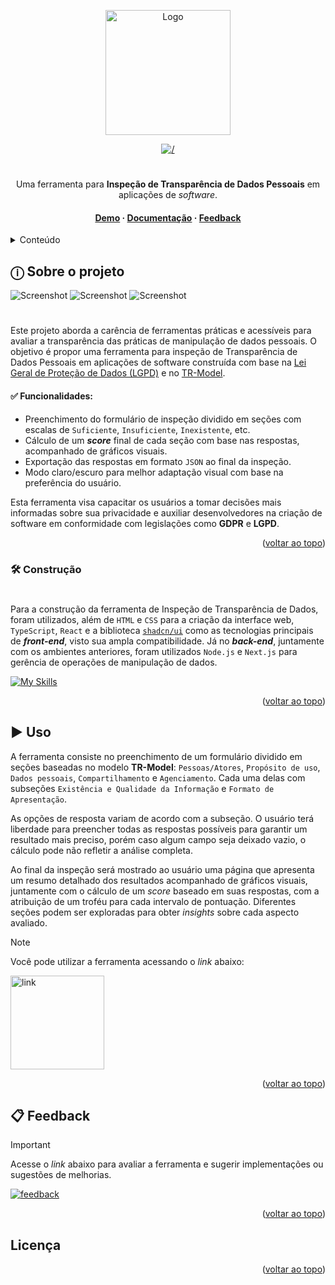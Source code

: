 
<a id="readme-top"></a>


<!-- PROJECT LOGO -->

<div align="center">
  <a href="https://github.com/github_username/repo_name">
    <img src="https://i.imgur.com/kxMxQ7D.png" alt="Logo" width="200" height="auto">
  </a>

[![/](https://img.shields.io/badge/PRIVACY-TOOL-black.svg?logo=&logoColor=f5f5f5&style=for-the-badge)]()
#

  <p align="center">
    Uma ferramenta para <b>Inspeção de Transparência de Dados Pessoais</b> em aplicações de <i>software</i>.
    <br/>
    
  
  
  <h4>
      <a href="https://privacy-tool.vercel.app" target="_blank">Demo</a>
      <span> · </span>
      <a href="Documentation.pdf">Documentação</a>
      <span> · </span>
      <a href="https://forms.gle/D49q345ssS2qginA8">Feedback</a>
    </h4>
    
  </p>
</div>



<!-- TABLE OF CONTENTS -->
<details>
  <summary>Conteúdo</summary>
  <ol>
    <li>
      <a href="#ⓘ-sobre-o-projeto">Sobre o projeto</a>
      <ul>
        <li><a href="#-funcionalidades">Funcionalidades</a></li>
        <li><a href="#-construção">Construção</a></li>
      </ul>
    </li>
    <li><a href="#%EF%B8%8F-uso">Uso</a></li>
    <li><a href="#-feedback">Feedback</a></li>
    <li><a href="#licença">Licença</a></li>
  </ol>
</details>



<!-- ABOUT THE PROJECT -->
## ⓘ Sobre o projeto

<img src="https://i.imgur.com/FbiVhpC.png" alt="Screenshot">

<img src="https://i.imgur.com/fJGl2xF.png" alt="Screenshot">

<img src="https://i.imgur.com/WI1gVmo.png" alt="Screenshot">

#

Este projeto aborda a carência de ferramentas práticas e acessíveis para avaliar a transparência das práticas de manipulação de dados pessoais. O objetivo é propor uma ferramenta para inspeção de Transparência de Dados Pessoais em aplicações de software construída com base na [Lei Geral de Proteção de Dados (LGPD)](https://www.gov.br/esporte/pt-br/acesso-a-informacao/lgpd) e no [TR-Model](https://each.usp.br/cond_met_pand/trmodel/).

#### ✅ Funcionalidades:
* Preenchimento do formulário de inspeção dividido em seções com escalas de `Suficiente`, `Insuficiente`, `Inexistente`, etc.
* Cálculo de um ***score*** final de cada seção com base nas respostas, acompanhado de gráficos visuais.
* Exportação das respostas em formato `JSON` ao final da inspeção.
* Modo claro/escuro para melhor adaptação visual com base na preferência do usuário.
  
Esta ferramenta visa capacitar os usuários a tomar decisões mais informadas sobre sua privacidade e auxiliar desenvolvedores na criação de software em conformidade com legislações como **GDPR** e **LGPD**.

<p align="right">(<a href="#readme-top">voltar ao topo</a>)</p>



### 🛠 Construção
#
Para a construção da ferramenta de Inspeção de Transparência de Dados, foram utilizados, além de `HTML` e `CSS` para a criação da interface web, `TypeScript`, `React` e a biblioteca [`shadcn/ui`](https://ui.shadcn.com) como as tecnologias principais de ***front-end***, visto sua ampla compatibilidade. Já no ***back-end***, juntamente com os ambientes anteriores, foram utilizados `Node.js` e `Next.js` para gerência de operações de manipulação de dados.

[![My Skills](https://skillicons.dev/icons?i=nextjs,react,ts,html,css,tailwind,vercel,nodejs)](https://skillicons.dev)

<p align="right">(<a href="#readme-top">voltar ao topo</a>)</p>




<!-- USAGE EXAMPLES -->
## ▶️ Uso

A ferramenta consiste no preenchimento de um formulário dividido em seções baseadas no modelo **TR-Model**: `Pessoas/Atores`, `Propósito de uso`, `Dados pessoais`, `Compartilhamento` e `Agenciamento`. Cada uma delas com subseções `Existência e Qualidade da Informação` e `Formato de Apresentação`.

As opções de resposta variam de acordo com a subseção. O usuário terá liberdade para preencher todas as respostas possíveis para garantir um resultado mais preciso, porém caso algum campo seja deixado vazio, o cálculo pode não refletir a análise completa.

Ao final da inspeção será mostrado ao usuário uma página que apresenta um resumo detalhado dos resultados acompanhado de gráficos visuais, juntamente com o cálculo de um *score* baseado em suas respostas, com a atribuição de um troféu para cada intervalo de pontuação. Diferentes seções podem ser exploradas para obter *insights* sobre cada aspecto avaliado.

> [!NOTE]
> Você pode utilizar a ferramenta acessando o *link* abaixo:

<a href="https://privacy-tool.vercel.app"><img src="https://i.imgur.com/BCr3Bs5.png" alt="link" width="150" height="auto"></a>

<p align="right">(<a href="#readme-top">voltar ao topo</a>)</p>




<!-- CONTRIBUTING -->
## 📋 Feedback

> [!IMPORTANT]
> Acesse o *link* abaixo para avaliar a ferramenta e sugerir implementações ou sugestões de melhorias.

[![feedback](https://img.shields.io/badge/Google%20Forms-7248B9.svg?style=for-the-badge&logo=Google-Forms&logoColor=white)](https://forms.gle/G6J2K2rPjbayvTjt8)


<p align="right">(<a href="#readme-top">voltar ao topo</a>)</p>




<!-- LICENSE -->
## Licença



<p align="right">(<a href="#readme-top">voltar ao topo</a>)</p>



<!-- MARKDOWN LINKS & IMAGES -->
<!-- https://www.markdownguide.org/basic-syntax/#reference-style-links -->
[contributors-shield]: https://img.shields.io/github/contributors/github_username/repo_name.svg?style=for-the-badge
[contributors-url]: https://github.com/github_username/repo_name/graphs/contributors
[forks-shield]: https://img.shields.io/github/forks/github_username/repo_name.svg?style=for-the-badge
[forks-url]: https://github.com/github_username/repo_name/network/members
[stars-shield]: https://img.shields.io/github/stars/github_username/repo_name.svg?style=for-the-badge
[stars-url]: https://github.com/github_username/repo_name/stargazers
[issues-shield]: https://img.shields.io/github/issues/github_username/repo_name.svg?style=for-the-badge
[issues-url]: https://github.com/github_username/repo_name/issues
[license-shield]: https://img.shields.io/github/license/github_username/repo_name.svg?style=for-the-badge
[license-url]: https://github.com/github_username/repo_name/blob/master/LICENSE.txt
[linkedin-shield]: https://img.shields.io/badge/-LinkedIn-black.svg?style=for-the-badge&logo=linkedin&colorB=555
[linkedin-url]: https://linkedin.com/in/linkedin_username
[product-screenshot]: images/screenshot.png
[Next.js]: https://img.shields.io/badge/next.js-000000?style=for-the-badge&logo=nextdotjs&logoColor=white
[Next-url]: https://nextjs.org/
[React.js]: https://img.shields.io/badge/React-20232A?style=for-the-badge&logo=react&logoColor=61DAFB
[React-url]: https://reactjs.org/
[Vue.js]: https://img.shields.io/badge/Vue.js-35495E?style=for-the-badge&logo=vuedotjs&logoColor=4FC08D
[Vue-url]: https://vuejs.org/
[Angular.io]: https://img.shields.io/badge/Angular-DD0031?style=for-the-badge&logo=angular&logoColor=white
[Angular-url]: https://angular.io/
[Svelte.dev]: https://img.shields.io/badge/Svelte-4A4A55?style=for-the-badge&logo=svelte&logoColor=FF3E00
[Svelte-url]: https://svelte.dev/
[Laravel.com]: https://img.shields.io/badge/Laravel-FF2D20?style=for-the-badge&logo=laravel&logoColor=white
[Laravel-url]: https://laravel.com
[Bootstrap.com]: https://img.shields.io/badge/Bootstrap-563D7C?style=for-the-badge&logo=bootstrap&logoColor=white
[Bootstrap-url]: https://getbootstrap.com
[JQuery.com]: https://img.shields.io/badge/jQuery-0769AD?style=for-the-badge&logo=jquery&logoColor=white
[JQuery-url]: https://jquery.com 
